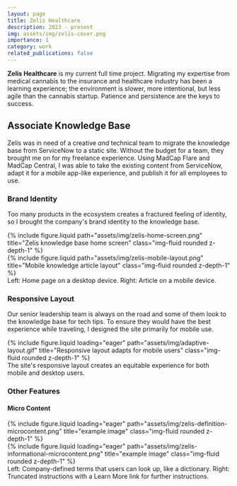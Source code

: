```yaml
---
layout: page
title: Zelis Healthcare
description: 2023 - present
img: assets/img/zelis-cover.png
importance: 1
category: work
related_publications: false
---
```


**Zelis Healthcare** is my current full time project. Migrating my expertise from medical cannabis to the insurance and healthcare industry has been a learning experience; the environment is slower, more intentional, but less agile than the cannabis startup. Patience and persistence are the keys to success.

## Associate Knowledge Base 
Zelis was in need of a creative *and* technical team to migrate the knowledge base from ServiceNow to a static site. Without the budget for a team, they brought me on for my freelance experience. Using MadCap Flare and MadCap Central, I was able to take the existing content from ServiceNow, adapt it for a mobile app-like experience, and publish it for all employees to use. 

### Brand Identity
Too many products in the ecosystem creates a fractured feeling of identity, so I brought the company's brand identity to the knowledge base.
<div class="row justify-content-sm-center">
    <div class="col-8 mt-3 mt-md-0">
        {% include figure.liquid path="assets/img/zelis-home-screen.png" title="Zelis knowledge base home screen" class="img-fluid rounded z-depth-1" %}
    </div>
    <div class="col-4 mt-3 mt-md-0">
        {% include figure.liquid path="assets/img/zelis-mobile-layout.png" title="Mobile knowledge article layout" class="img-fluid rounded z-depth-1" %}
    </div>
</div>
<div class="caption">
    Left: Home page on a desktop device. Right: Article on a mobile device.
</div>

### Responsive Layout
Our senior leadership team is always on the road and some of them look to the knowledge base for tech tips. To ensure they would have the best experience while traveling, I designed the site primarily for mobile use.
<div class="row">
    <div class="col-sm mt-3 mt-md-0">
        {% include figure.liquid loading="eager" path="assets/img/adaptive-layout.gif" title="Responsive layout adapts for mobile users" class="img-fluid rounded z-depth-1" %}
    </div>
</div>
<div class="caption">
    The site's responsive layout creates an equitable experience for both mobile and desktop users.
</div>

### Other Features 
#### Micro Content 
<div class="row justify-content-sm-center">
    <div class="col">
    {% include figure.liquid loading="eager" path="assets/img/zelis-definition-microcontent.png" title="example image" class="img-fluid rounded z-depth-1" %}
    </div>
        <div class="col">
    {% include figure.liquid loading="eager" path="assets/img/zelis-informational-microcontent.png" title="example image" class="img-fluid rounded z-depth-1" %}
    </div>
</div>
<div class="caption">
    Left: Company-defined terms that users can look up, like a dictionary. Right: Truncated instructions with a Learn More link for further instructions.
</div>